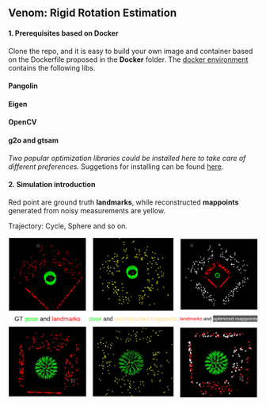 <!--
 * @Author: yanyan-li yanyan.li.camp@gmail.com
 * @Date: 2022-09-14 16:37:04
 * @LastEditTime: 2022-09-20 14:17:58
 * @LastEditors: yanyan-li yanyan.li.camp@gmail.com
 * @Description: 
 * @FilePath: /venom/readme.md
-->
## Venom: Rigid Rotation Estimation 



#### 1. Prerequisites based on Docker 

Clone the repo, and it is easy to build your own image and container based on the Dockerfile proposed in the **Docker** folder.
The [docker environment](Docker/readme.md) contains the following  libs.
#### Pangolin 

#### Eigen 

#### OpenCV 

#### g2o and gtsam 

*Two popular optimization libraries could be installed here to take care of different preferences.* 
Suggetions for installing can be found [here](thirdparty/readme.md).

#### 2. Simulation introduction 

Red point are ground truth **landmarks**, while reconstructed **mappoints** generated from noisy measurements are yellow. 

Trajectory: Cycle, Sphere and so on.

![environment](images/environment.png)

